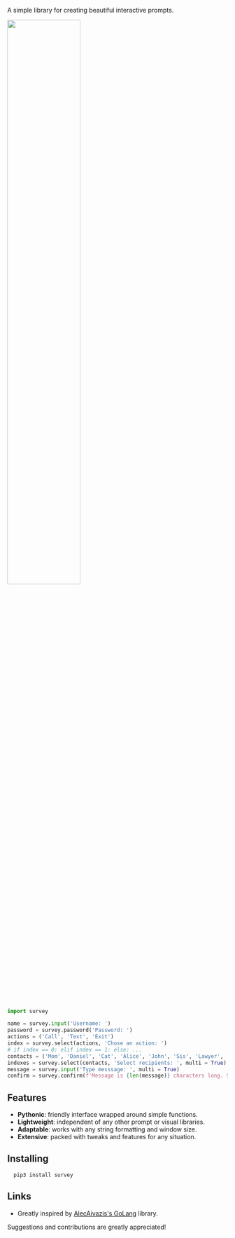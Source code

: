 A simple library for creating beautiful interactive prompts.

<img src="images/showcase.gif" width="57.5%">

```py
import survey

name = survey.input('Username: ')
password = survey.password('Password: ')
actions = ('Call', 'Text', 'Exit')
index = survey.select(actions, 'Chose an action: ')
# if index == 0: elif index == 1: else: ...
contacts = ('Mom', 'Daniel', 'Cat', 'Alice', 'John', 'Sis', 'Lawyer', 'Robert')
indexes = survey.select(contacts, 'Select recipients: ', multi = True)
message = survey.input('Type messsage: ', multi = True)
confirm = survey.confirm(f'Message is {len(message)} characters long. Send? ', default = True)
```

## Features

- **Pythonic**: friendly interface wrapped around simple functions.
- **Lightweight**: independent of any other prompt or visual libraries.
- **Adaptable**: works with any string formatting and window size.
- **Extensive**: packed with tweaks and features for any situation.

## Installing

```
  pip3 install survey
```

## Links

- Greatly inspired by [AlecAivazis's GoLang](https://github.com/AlecAivazis/survey) library.

Suggestions and contributions are greatly appreciated!
